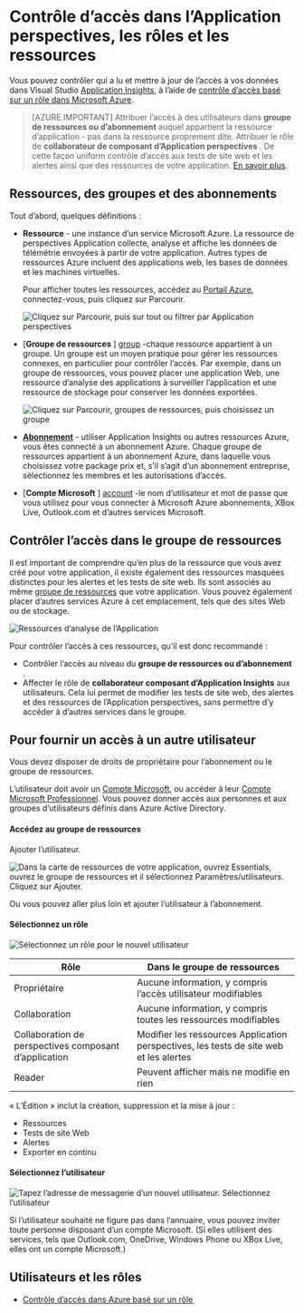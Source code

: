 <properties
    pageTitle="Contrôle d’accès dans l’Application perspectives, les rôles et les ressources"
    description="Propriétaires, les collaborateurs et les lecteurs d’analyse de votre organisation."
    services="application-insights"
    documentationCenter=""
    authors="alancameronwills"
    manager="douge"/>

<tags
    ms.service="application-insights"
    ms.workload="tbd"
    ms.tgt_pltfrm="ibiza"
    ms.devlang="na"
    ms.topic="article"
    ms.date="05/07/2016"
    ms.author="awills"/>

# <a name="resources-roles-and-access-control-in-application-insights"></a>Contrôle d’accès dans l’Application perspectives, les rôles et les ressources

Vous pouvez contrôler qui a lu et mettre à jour de l’accès à vos données dans Visual Studio [Application Insights][start], à l’aide de [contrôle d’accès basé sur un rôle dans Microsoft Azure](../active-directory/role-based-access-control-configure.md).

> [AZURE.IMPORTANT] Attribuer l’accès à des utilisateurs dans **groupe de ressources ou d’abonnement** auquel appartient la ressource d’application - pas dans la ressource proprement dite. Attribuer le rôle de **collaborateur de composant d’Application perspectives** . De cette façon uniform contrôle d’accès aux tests de site web et les alertes ainsi que des ressources de votre application. [En savoir plus](#access).


## <a name="resources-groups-and-subscriptions"></a>Ressources, des groupes et des abonnements

Tout d’abord, quelques définitions :

* **Ressource** - une instance d’un service Microsoft Azure. La ressource de perspectives Application collecte, analyse et affiche les données de télémétrie envoyées à partir de votre application.  Autres types de ressources Azure incluent des applications web, les bases de données et les machines virtuelles.

    Pour afficher toutes les ressources, accédez au [Portail Azure][portal], connectez-vous, puis cliquez sur Parcourir.

    ![Cliquez sur Parcourir, puis sur tout ou filtrer par Application perspectives](./media/app-insights-resources-roles-access-control/10-browse.png)

<a name="resource-group"></a>

* [**Groupe de ressources** ] [ group] -chaque ressource appartient à un groupe. Un groupe est un moyen pratique pour gérer les ressources connexes, en particulier pour contrôler l’accès. Par exemple, dans un groupe de ressources, vous pouvez placer une application Web, une ressource d’analyse des applications à surveiller l’application et une ressource de stockage pour conserver les données exportées.


    ![Cliquez sur Parcourir, groupes de ressources, puis choisissez un groupe](./media/app-insights-resources-roles-access-control/11-group.png)

* [**Abonnement**](https://manage.windowsazure.com) - utiliser Application Insights ou autres ressources Azure, vous êtes connecté à un abonnement Azure. Chaque groupe de ressources appartient à un abonnement Azure, dans laquelle vous choisissez votre package prix et, s’il s’agit d’un abonnement entreprise, sélectionnez les membres et les autorisations d’accès.
* [**Compte Microsoft** ] [ account] -le nom d’utilisateur et mot de passe que vous utilisez pour vous connecter à Microsoft Azure abonnements, XBox Live, Outlook.com et d’autres services Microsoft.


## <a name="access"></a>Contrôler l’accès dans le groupe de ressources

Il est important de comprendre qu’en plus de la ressource que vous avez créé pour votre application, il existe également des ressources masquées distinctes pour les alertes et les tests de site web. Ils sont associés au même [groupe de ressources](#resource-group) que votre application. Vous pouvez également placer d’autres services Azure à cet emplacement, tels que des sites Web ou de stockage.

![Ressources d’analyse de l’Application](./media/app-insights-resources-roles-access-control/00-resources.png)

Pour contrôler l’accès à ces ressources, qu'il est donc recommandé :

* Contrôler l’accès au niveau du **groupe de ressources ou d’abonnement** .
* Affecter le rôle de **collaborateur composant d’Application Insights** aux utilisateurs. Cela lui permet de modifier les tests de site web, des alertes et des ressources de l’Application perspectives, sans permettre d’y accéder à d’autres services dans le groupe.

## <a name="to-provide-access-to-another-user"></a>Pour fournir un accès à un autre utilisateur

Vous devez disposer de droits de propriétaire pour l’abonnement ou le groupe de ressources.

L’utilisateur doit avoir un [Compte Microsoft][account], ou accéder à leur [Compte Microsoft Professionnel](..\active-directory\sign-up-organization.md). Vous pouvez donner accès aux personnes et aux groupes d’utilisateurs définis dans Azure Active Directory.

#### <a name="navigate-to-the-resource-group"></a>Accédez au groupe de ressources

Ajouter l’utilisateur.

![Dans la carte de ressources de votre application, ouvrez Essentials, ouvrez le groupe de ressources et il sélectionnez Paramètres/utilisateurs. Cliquez sur Ajouter.](./media/app-insights-resources-roles-access-control/01-add-user.png)

Ou vous pouvez aller plus loin et ajouter l’utilisateur à l’abonnement.

#### <a name="select-a-role"></a>Sélectionnez un rôle

![Sélectionnez un rôle pour le nouvel utilisateur](./media/app-insights-resources-roles-access-control/03-role.png)

Rôle | Dans le groupe de ressources
---|---
Propriétaire | Aucune information, y compris l’accès utilisateur modifiables
Collaboration | Aucune information, y compris toutes les ressources modifiables
Collaboration de perspectives composant d’application | Modifier les ressources Application perspectives, les tests de site web et les alertes
Reader | Peuvent afficher mais ne modifie en rien

« L’Édition » inclut la création, suppression et la mise à jour :

* Ressources
* Tests de site Web
* Alertes
* Exporter en continu

#### <a name="select-the-user"></a>Sélectionnez l’utilisateur


![Tapez l’adresse de messagerie d’un nouvel utilisateur. Sélectionnez l’utilisateur](./media/app-insights-resources-roles-access-control/04-user.png)

Si l’utilisateur souhaité ne figure pas dans l’annuaire, vous pouvez inviter toute personne disposant d’un compte Microsoft.
(Si elles utilisent des services, tels que Outlook.com, OneDrive, Windows Phone ou XBox Live, elles ont un compte Microsoft.)



## <a name="users-and-roles"></a>Utilisateurs et les rôles

* [Contrôle d’accès dans Azure basé sur un rôle](../active-directory/role-based-access-control-configure.md)



<!--Link references-->

[account]: https://account.microsoft.com
[group]: ../resource-group-overview.md
[portal]: https://portal.azure.com/
[start]: app-insights-overview.md
